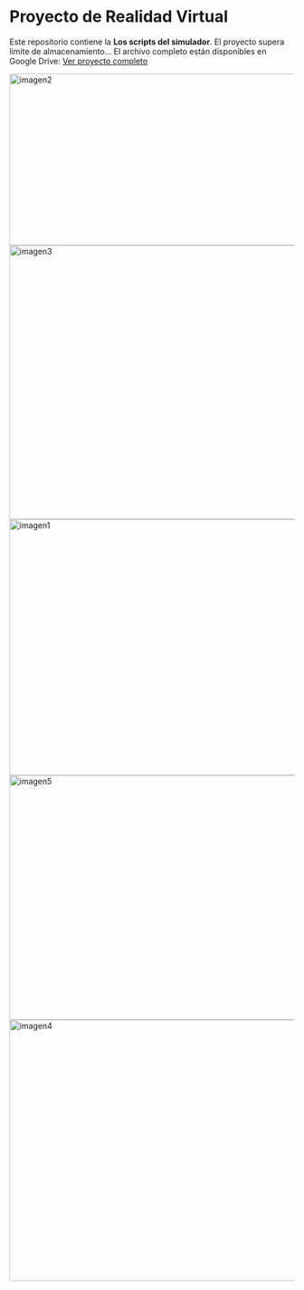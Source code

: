 # Proyecto de Realidad Virtual

Este repositorio contiene la **Los scripts del simulador**.
El proyecto supera limite de almacenamiento...  El archivo completo están disponibles en Google Drive:
[Ver proyecto completo](https://drive.google.com/drive/folders/1q5rx7ZqEMT2HZ1aGngHYeRodkBHFNWsS?usp=sharing)


<img width="562" height="303" alt="imagen2" src="https://github.com/user-attachments/assets/55416a92-5b45-4afd-9547-7fd2b0516bf5" />
<img width="728" height="484" alt="imagen3" src="https://github.com/user-attachments/assets/bcf5e6ca-a36f-4d17-a599-47097e968cc6" />
<img width="670" height="452" alt="imagen1" src="https://github.com/user-attachments/assets/f637b293-7d32-477f-ab7f-b2d6ef97eed9" />
<img width="698" height="432" alt="imagen5" src="https://github.com/user-attachments/assets/c249b420-e827-44ff-a0d9-543c3bb58a83" />
<img width="774" height="461" alt="imagen4" src="https://github.com/user-attachments/assets/dc1e4f52-e603-4043-86fa-61516794393a" />
